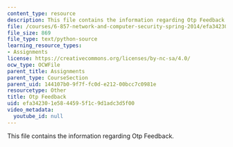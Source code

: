 ```yaml
---
content_type: resource
description: This file contains the information regarding Otp Feedback.
file: /courses/6-857-network-and-computer-security-spring-2014/efa342301e5844595f1c9d1adc3d5f00_otp-feedback.py
file_size: 869
file_type: text/python-source
learning_resource_types:
- Assignments
license: https://creativecommons.org/licenses/by-nc-sa/4.0/
ocw_type: OCWFile
parent_title: Assignments
parent_type: CourseSection
parent_uid: 144107b0-9f7f-fc0d-e212-00bcc7c0981e
resourcetype: Other
title: Otp Feedback
uid: efa34230-1e58-4459-5f1c-9d1adc3d5f00
video_metadata:
  youtube_id: null
---
```

This file contains the information regarding Otp Feedback.